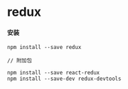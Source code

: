 # redux


#### 安装

```
npm install --save redux

// 附加包

npm install --save react-redux
npm install --save-dev redux-devtools
```
